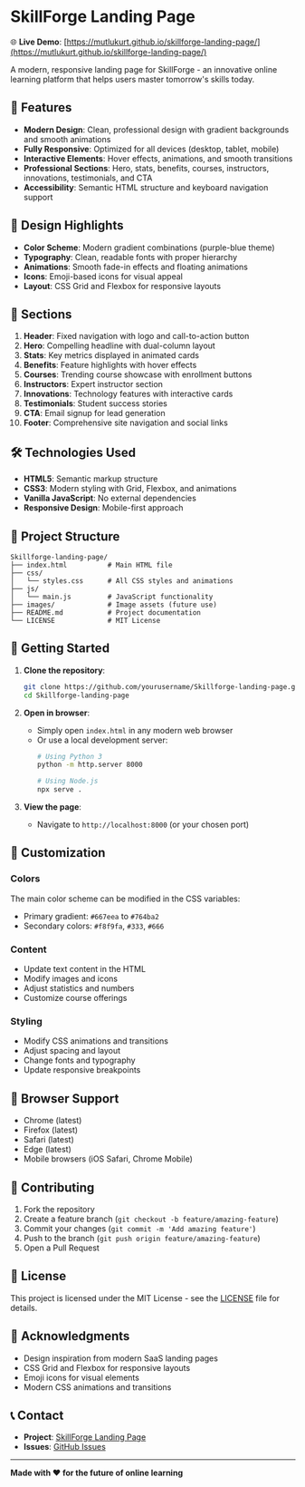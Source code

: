 # SkillForge Landing Page

🌐 **Live Demo**: [https://mutlukurt.github.io/skillforge-landing-page/](https://mutlukurt.github.io/skillforge-landing-page/)

A modern, responsive landing page for SkillForge - an innovative online learning platform that helps users master tomorrow's skills today.

## 🚀 Features

- **Modern Design**: Clean, professional design with gradient backgrounds and smooth animations
- **Fully Responsive**: Optimized for all devices (desktop, tablet, mobile)
- **Interactive Elements**: Hover effects, animations, and smooth transitions
- **Professional Sections**: Hero, stats, benefits, courses, instructors, innovations, testimonials, and CTA
- **Accessibility**: Semantic HTML structure and keyboard navigation support

## 🎨 Design Highlights

- **Color Scheme**: Modern gradient combinations (purple-blue theme)
- **Typography**: Clean, readable fonts with proper hierarchy
- **Animations**: Smooth fade-in effects and floating animations
- **Icons**: Emoji-based icons for visual appeal
- **Layout**: CSS Grid and Flexbox for responsive layouts

## 📱 Sections

1. **Header**: Fixed navigation with logo and call-to-action button
2. **Hero**: Compelling headline with dual-column layout
3. **Stats**: Key metrics displayed in animated cards
4. **Benefits**: Feature highlights with hover effects
5. **Courses**: Trending course showcase with enrollment buttons
6. **Instructors**: Expert instructor section
7. **Innovations**: Technology features with interactive cards
8. **Testimonials**: Student success stories
9. **CTA**: Email signup for lead generation
10. **Footer**: Comprehensive site navigation and social links

## 🛠️ Technologies Used

- **HTML5**: Semantic markup structure
- **CSS3**: Modern styling with Grid, Flexbox, and animations
- **Vanilla JavaScript**: No external dependencies
- **Responsive Design**: Mobile-first approach

## 📁 Project Structure

```
Skillforge-landing-page/
├── index.html          # Main HTML file
├── css/
│   └── styles.css      # All CSS styles and animations
├── js/
│   └── main.js         # JavaScript functionality
├── images/             # Image assets (future use)
├── README.md           # Project documentation
└── LICENSE             # MIT License
```

## 🚀 Getting Started

1. **Clone the repository**:
   ```bash
   git clone https://github.com/yourusername/Skillforge-landing-page.git
   cd Skillforge-landing-page
   ```

2. **Open in browser**:
   - Simply open `index.html` in any modern web browser
   - Or use a local development server:
     ```bash
     # Using Python 3
     python -m http.server 8000
     
     # Using Node.js
     npx serve .
     ```

3. **View the page**:
   - Navigate to `http://localhost:8000` (or your chosen port)

## 🎯 Customization

### Colors
The main color scheme can be modified in the CSS variables:
- Primary gradient: `#667eea` to `#764ba2`
- Secondary colors: `#f8f9fa`, `#333`, `#666`

### Content
- Update text content in the HTML
- Modify images and icons
- Adjust statistics and numbers
- Customize course offerings

### Styling
- Modify CSS animations and transitions
- Adjust spacing and layout
- Change fonts and typography
- Update responsive breakpoints

## 📱 Browser Support

- Chrome (latest)
- Firefox (latest)
- Safari (latest)
- Edge (latest)
- Mobile browsers (iOS Safari, Chrome Mobile)

## 🤝 Contributing

1. Fork the repository
2. Create a feature branch (`git checkout -b feature/amazing-feature`)
3. Commit your changes (`git commit -m 'Add amazing feature'`)
4. Push to the branch (`git push origin feature/amazing-feature`)
5. Open a Pull Request

## 📄 License

This project is licensed under the MIT License - see the [LICENSE](LICENSE) file for details.

## 🙏 Acknowledgments

- Design inspiration from modern SaaS landing pages
- CSS Grid and Flexbox for responsive layouts
- Emoji icons for visual elements
- Modern CSS animations and transitions

## 📞 Contact

- **Project**: [SkillForge Landing Page](https://github.com/yourusername/Skillforge-landing-page)
- **Issues**: [GitHub Issues](https://github.com/yourusername/Skillforge-landing-page/issues)

---

**Made with ❤️ for the future of online learning**
